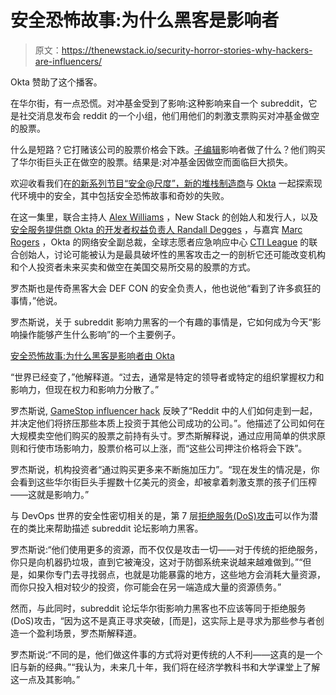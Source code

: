 # 安全恐怖故事:为什么黑客是影响者

> 原文：<https://thenewstack.io/security-horror-stories-why-hackers-are-influencers/>

Okta 赞助了这个播客。

在华尔街，有一点恐慌。对冲基金受到了影响:这种影响来自一个 subreddit，它是社交消息发布会 reddit 的一个小组，他们用他们的刺激支票购买对冲基金做空的股票。

什么是短路？它打赌该公司的股票价格会下跌。[子编辑](https://www.reddit.com/subreddits/)影响者做了什么？他们购买了华尔街巨头正在做空的股票。结果是:对冲基金因做空而面临巨大损失。

欢迎收看我们在[的新系列节目“安全@尺度”，新的堆栈制造商](/podcasts/makers)与 [Okta](https://developer.okta.com/?utm_content=inline-mention) 一起探索现代环境中的安全，其中包括安全恐怖故事和奇妙的失败。

在这一集里，联合主持人 [Alex Williams](/author/alex/) ，New Stack 的创始人和发行人，以及[安全服务提供商 Okta 的开发者权益负责人 Randall Degges](https://www.linkedin.com/in/rdegges) ，与嘉宾 [Marc Rogers](https://www.linkedin.com/in/marcrogers) ，Okta 的网络安全副总裁，全球志愿者应急响应中心 [CTI League](https://cti-league.com/) 的联合创始人，讨论可能被认为是最具破坏性的黑客攻击之一的剖析它还可能改变机构和个人投资者未来买卖和做空在美国交易所交易的股票的方式。

罗杰斯也是传奇黑客大会 DEF CON 的安全负责人，他也说他“看到了许多疯狂的事情，”他说。

罗杰斯说，关于 subreddit 影响力黑客的一个有趣的事情是，它如何成为今天“影响操作能够产生什么影响”的一个主要例子。

[安全恐怖故事:为什么黑客是影响者由 Okta](https://thenewstack.simplecast.com/episodes/security-horror-stories-why-hackers-are-influencers-by-okta)

“世界已经变了，”他解释道。“过去，通常是特定的领导者或特定的组织掌握权力和影响力，但现在权力和影响力分散了。”

罗杰斯说, [GameStop influencer hack](https://www.cnbc.com/2021/02/17/robinhood-faces-lawsuits-after-gamestop-trading-halt.html) 反映了“Reddit 中的人们如何走到一起，并决定他们将挤压那些本质上投资于其他公司成功的公司。”。他描述了公司如何在大规模卖空他们购买的股票之前持有头寸。罗杰斯解释说，通过应用简单的供求原则和行使市场影响力，股票价格可以上涨，而“这些公司押注价格将会下跌”。

罗杰斯说，机构投资者“通过购买更多来不断施加压力”。“现在发生的情况是，你会看到这些华尔街巨头手握数十亿美元的资金，却被拿着刺激支票的孩子们压榨——这就是影响力。”

与 DevOps 世界的安全性密切相关的是，第 7 层[拒绝服务(DoS)攻击](https://en.wikipedia.org/wiki/Denial-of-service_attack)可以作为潜在的类比来帮助描述 subreddit 论坛影响力黑客。

罗杰斯说:“他们使用更多的资源，而不仅仅是攻击一切——对于传统的拒绝服务，你只是向机器扔垃圾，直到它被淹没，这对于防御系统来说越来越难做到。”“但是，如果你专门去寻找弱点，也就是功能暴露的地方，这些地方会消耗大量资源，而你只投入相对较少的投资，你可能会在另一端造成大量的资源债务。”

然而，与此同时，subreddit 论坛华尔街影响力黑客也不应该等同于拒绝服务(DoS)攻击，“因为这不是真正寻求突破，[而是]，这实际上是寻求为那些参与者创造一个盈利场景，罗杰斯解释道。

罗杰斯说:“不同的是，他们做这件事的方式将对更传统的人不利——这真的是一个旧与新的经典。”“我认为，未来几十年，我们将在经济学教科书和大学课堂上了解这一点及其影响。”

<svg xmlns:xlink="http://www.w3.org/1999/xlink" viewBox="0 0 68 31" version="1.1"><title>Group</title> <desc>Created with Sketch.</desc></svg>